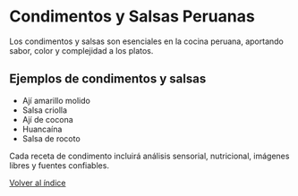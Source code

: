 # Condimentos y Salsas Peruanas

Los condimentos y salsas son esenciales en la cocina peruana, aportando sabor, color y complejidad a los platos.

## Ejemplos de condimentos y salsas
- Ají amarillo molido
- Salsa criolla
- Ají de cocona
- Huancaína
- Salsa de rocoto

Cada receta de condimento incluirá análisis sensorial, nutricional, imágenes libres y fuentes confiables.

[Volver al índice](../README.md)
